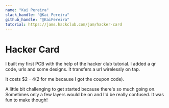 ```yaml
---
name: "Kai Pereira"
slack_handle: "@Kai Pereira"
github_handle: "@KaiPereira"
tutorial: https://jams.hackclub.com/jam/hacker-card
---
```


# Hacker Card

<!-- Describe your board in 2-3 sentences. What are you making? What will it do? -->

I built my first PCB with the help of the hacker club tutorial. I added a qr code, urls and some designs. It transfers a url wirelessly on tap.

<!-- How much is it going to cost? -->

It costs $2 - $4 ($2 for me because I got the coupon code).

<!-- Tell us a little bit about your design process. What were some challenges? What helped? ***Totally optional*** -->

A little bit challenging to get started because there's so much going on. Sometimes only a few layers would be on and I'd be really confused. It was fun to make though!
